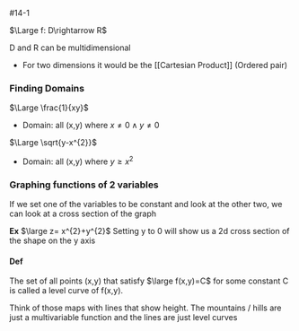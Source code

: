 #14-1

$\Large f: D\rightarrow R$

D and R can be multidimensional
- For two dimensions it would be the [[Cartesian Product]] (Ordered pair)

### Finding Domains

$\Large \frac{1}{xy}$
- Domain: all (x,y) where $x\ne0\land y\ne0$ 

$\Large \sqrt{y-x^{2}}$
- Domain: all (x,y) where $y\ge x^{2}$

### Graphing functions of 2 variables

If we set one of the variables to be constant and look at the other two, we can look at a cross section of the graph

**Ex**
$\large z= x^{2}+y^{2}$
Setting y to 0 will show us a 2d cross section of the shape on the y axis

#### Def
The set of all points (x,y) that satisfy $\large f(x,y)=C$ for some constant C is called a level curve of f(x,y).

Think of those maps with lines that show height. The mountains / hills are just a multivariable function and the lines are just level curves